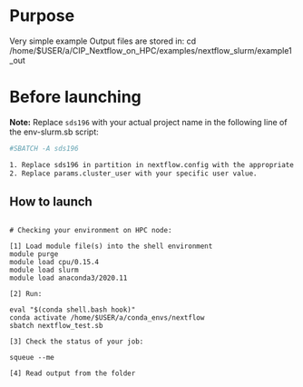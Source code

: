 # Purpose

Very simple example
Output files are stored in:  cd /home/$USER/a/CIP_Nextflow_on_HPC/examples/nextflow_slurm/example1_out

# Before launching


**Note:** Replace `sds196` with your actual project name in the following line of the env-slurm.sb script:
```bash
#SBATCH -A sds196

1. Replace sds196 in partition in nextflow.config with the appropriate value for your  access configuration.
2. Replace params.cluster_user with your specific user value.

```

## How to launch 

```

# Checking your environment on HPC node:

[1] Load module file(s) into the shell environment
module purge
module load cpu/0.15.4
module load slurm
module load anaconda3/2020.11

[2] Run:

eval "$(conda shell.bash hook)"
conda activate /home/$USER/a/conda_envs/nextflow
sbatch nextflow_test.sb

[3] Check the status of your job:

squeue --me

[4] Read output from the folder


```
